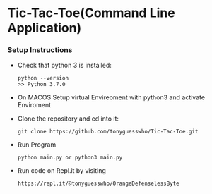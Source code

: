 # Tic-Tac-Toe(Command Line Application)

### Setup Instructions

- Check that python 3 is installed:

  ```
  python --version
  >> Python 3.7.0
  ```

- On MACOS Setup virtual Envireoment with python3 and activate Enviroment

* Clone the repository and cd into it:

  ```
  git clone https://github.com/tonyguesswho/Tic-Tac-Toe.git
  ```

* Run Program

  ```
  python main.py or python3 main.py
  ```

* Run code on Repl.it by visiting
  ```
  https://repl.it/@tonyguesswho/OrangeDefenselessByte
  ```
